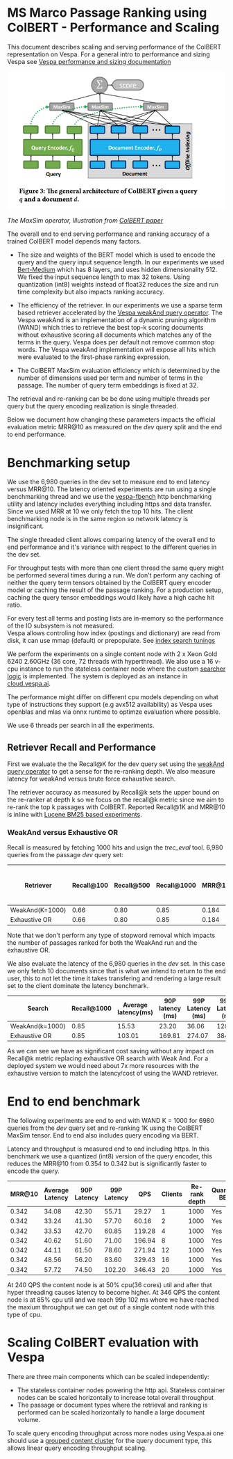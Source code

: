 <!-- Copyright Verizon Media. Licensed under the terms of the Apache 2.0 license. See LICENSE in the project root.-->

# MS Marco Passage Ranking using ColBERT - Performance and Scaling

This document describes scaling and serving performance of the ColBERT representation on Vespa. For a general intro to performance
and sizing Vespa see [Vespa performance and sizing documentation](https://docs.vespa.ai/en/sizing-search.html)

![Colbert MaxSim](img/colbert_illustration_zoom.png)

*The MaxSim operator, Illustration from [ColBERT paper](https://arxiv.org/abs/2004.12832)*

The overall end to end serving performance and ranking accuracy of a trained ColBERT model depends many factors.

- The size and weights of the BERT model which is used to encode the query and the query input sequence length. In our experiments we used [Bert-Medium](https://huggingface.co/google/bert_uncased_L-8_H-512_A-8)
which has 8 layers, and uses hidden dimensionality 512. We fixed the input sequence length to max 32 tokens. Using quantization (int8) weights instead of float32 reduces the
size and run time complexity but also impacts ranking accuracy. 

- The efficiency of the retriever. In our experiments we use a sparse term based retriever accelerated 
by the [Vespa weakAnd query operator](https://docs.vespa.ai/en/using-wand-with-vespa.html). 
The Vespa weakAnd is an implementation of a dynamic pruning algorithm (WAND) which tries
to retrieve the best top-k scoring documents without exhaustive scoring all documents which matches any of the terms in the query. Vespa
does per default not remove common stop words. The Vespa weakAnd implementation will expose all hits which were evaluated to the first-phase ranking expression.

- The ColBERT MaxSim evaluation efficiency which is determined by the number of dimensions used per term and number of terms in the passage. The number of query term embeddings is fixed at 32. 

The retrieval and re-ranking can be be done using multiple threads per query but the query encoding realization is single threaded.  

Below we document how changing these parameters impacts the official evaluation metric MRR@10 as measured on 
 the *dev* query split and the end to end performance.  

# Benchmarking setup
We use the 6,980 queries in the dev set to measure end to end latency versus MRR@10.  The latency oriented experiments are run using a single
benchmarking thread and we use the [vespa-fbench](https://docs.vespa.ai/en/performance/vespa-benchmarking.html)
http benchmarking utility and latency includes everything including https and data transfer. Since we used MRR at 10 we only fetch the top 10 hits. 
The client benchmarking node is in the same region so network latency is insignificant.  

The single threaded client allows comparing latency of the overall end to end performance and it's variance with respect to the 
different queries in the dev set.  

For throughput tests with more than one client thread the same query might be performed several times during a run.
We don't perform any caching of neither the query term tensors obtained by the ColBERT query encoder
 model or caching the result of the passage ranking. 
For a production setup, caching the query tensor embeddings would likely have a high cache hit ratio. 

For every test all terms and posting 
lists are in-memory so the performance of the IO subsystem is not measured.  
Vespa allows controling how index (postings and dictionary) are
read from disk, it can use mmap (default) or prepopulate. 
See [index search tunings](https://docs.vespa.ai/en/reference/services-content.html#index-io-search)

We perform the experiments on a single content node with 2 x Xeon Gold 6240 2.60GHz (36 core, 72 threads with hyperthread). 
We also use a 16 v-cpu instance to run the stateless container node where the custom 
[searcher logic](src/main/java/ai/vespa/searcher/colbert/ColBERTSearcher.java) is implemented.
The system is deployed as an instance in [cloud.vespa.ai](https://cloud.vespa.ai/).

The performance might differ on different cpu models depending on what type of instructions they support (e.g avx512 availability) as 
Vespa uses openblas and mlas via onnx runtime to optimze evaluation where possible. 

We use 6 threads per search in all the experiments. 

## Retriever Recall and Performance

First we evaluate the the Recall@K for the dev query set using the [weakAnd query operator](https://docs.vespa.ai/en/using-wand-with-vespa.html) 
to get a sense for the re-ranking depth. We also measure latency for weakAnd versus brute force exhaustive search. 

The retriever accuracy as measured by Recall@k sets the upper bound on the re-ranker at depth k so we focus on the recall@k metric 
since we aim to re-rank the top k passages with ColBERT. 
Reported Recall@1K and MRR@10 is inline with 
[Lucene BM25 based experiments](https://github.com/castorini/anserini/blob/master/docs/experiments-msmarco-passage.md).
 

### WeakAnd versus Exhaustive OR 
Recall is measured by fetching 1000 hits and usign the *trec_eval* tool. 6,980 queries from the passage *dev* query set:

| Retriever   |  Recall@100    | Recall@500 | Recall@1000 | MRR@10  |Average number of passages ranked per query|
|----------------|-------------|------------|-------------|---------|-------------------------------------------|
|WeakAnd(K=1000) |      0.66   |      0.80  |0.85         |0.184    | 158,270                                   |
|Exhaustive OR   |      0.66   |      0.80  |0.85         |0.184    | 5,792,167                                 |


Note that we don't perform any type of stopword removal which impacts the number of passages ranked for both the WeakAnd run
and the exhaustive OR. 

We also evaluate the latency of the 6,980 queries in the *dev* set. In this case we only fetch 10 documents since that is what 
we intend to return to the end user, this to not let the time it takes transfering and rendering a large result set to the client dominate the latency benchmark.
 

| Search        |  Recall@1000| Average latency(ms)| 90P latency (ms) | 99P Latency  (ms)          |99.9P Latency (ms)  |
|---------------|-------------|--------------------|------------------|----------------------------|------------------------------------------|
|WeakAnd(k=1000)|   0.85      | 15.53              | 23.20            | 36.06                      | 128.53             |
|Exhaustive OR  |      0.85   |103.01              |169.81            |274.07                      | 384.86             |

As we can see we have as significant cost saving without any impact on Recall@k metric replacing exhaustive OR search with Weak And.
For a deployed system we would need about 7x more resources with the exhaustive version to match the latency/cost of using the WAND retriever. 


# End to end benchmark 

The following experiments are end to end with WAND K = 1000 for 6980 queries from the *dev* query set and re-ranking 1K using
the ColBERT MaxSim tensor. End to end also includes query encoding via BERT. 

Latency and throughput is measured end to end including https. In this benchmark we use a quantized (int8) version
of the query encoder, this reduces the MRR@10 from 0.354 to 0.342 but is significantly faster to encode the query.


| MRR@10  |  Average Latency | 90P Latency| 99P Latency | QPS     | Clients | Re-rank depth| Quantized BERT|
|---------|------------------|------------|-------------|---------|---------|--------------|-------------- |
|0.342    |      34.08       |  42.30     |55.71        | 29.27   |  1      |     1000     | Yes           |
|0.342    |      33.24       |  41.30     |57.70        | 60.16   |  2      |     1000     | Yes           |
|0.342    |      33.53       |  42.70     |60.85        | 119.28  |  4      |     1000     | Yes           |
|0.342    |      40.62       |  51.60     |71.00        | 196.94  |  8      |     1000     | Yes           |
|0.342    |      44.11       |  61.50     |78.60        | 271.94  |  12     |     1000    | Yes           |
|0.342    |      48.56       |  56.20     |83.60        | 329.43  |  16     |     1000    | Yes           |
|0.342    |      57.72       |  74.50     |102.20       | 346.43  |  20     |     1000    | Yes           |


At 240 QPS the content node is at 50% cpu(36 cores) util and after that hyper threading causes latency to become higher.
At 346 QPS the content node is at 85% cpu util and we reach 99p 102 ms where we have reached the maxium throughput we can get out
of a single content node with this type of cpu.  


# Scaling ColBERT evaluation with Vespa 

There are three main components which can be scaled independently:

* The stateless container nodes powering the http api. Stateless container nodes can be scaled horizontally to increase total overall throughput 
* The passage or document types where the retrieval and ranking is performed can be scaled horizontally to handle a large document volume.  

To scale query encoding throughput across more nodes using Vespa.ai
one should use a [grouped content cluster](https://docs.vespa.ai/en/performance/sizing-search.html) for the query document type, 
this allows linear query encoding throughput scaling. 




